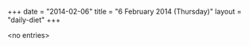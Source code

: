 +++
date = "2014-02-06"
title = "6 February 2014 (Thursday)"
layout = "daily-diet"
+++

\<no entries\>